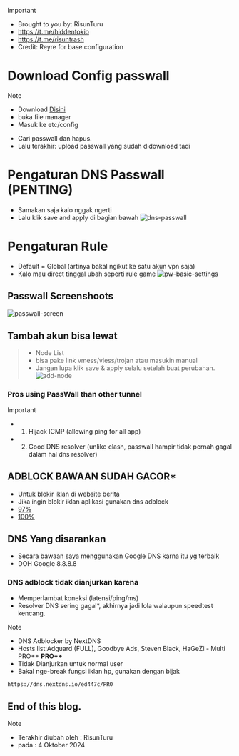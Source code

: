 > [!IMPORTANT]
> - Brought to you by: RisunTuru
> - https://t.me/hiddentokio
> - https://t.me/risuntrash
> - Credit: Reyre for base configuration

# Download Config passwall
> [!NOTE]
> - Download [Disini](https://github.com/risunCode/RISUN_Config_OWRT/releases/download/oktober-update-24/passwall)
> - buka file manager
> - Masuk ke etc/config
- Cari passwall dan hapus.
- Lalu terakhir: upload passwall yang sudah didownload tadi

# Pengaturan DNS Passwall (PENTING)
- Samakan saja kalo nggak ngerti
- Lalu klik save and apply di bagian bawah
![dns-passwall](https://github.com/user-attachments/assets/00c194dd-971c-4419-ba06-4e59ec0a08f5)

# Pengaturan Rule
- Default = Global (artinya bakal ngikut ke satu akun vpn saja)
- Kalo mau direct tinggal ubah seperti rule game
![pw-basic-settings](https://github.com/user-attachments/assets/5be3c5f3-bd79-434e-97fd-7c239117d7ea)

## Passwall Screenshoots
![passwall-screen](https://github.com/user-attachments/assets/58aa369a-b544-4234-80bd-45e86b9979e3)

## Tambah akun bisa lewat
> - Node List
> - bisa pake link vmess/vless/trojan atau masukin manual
> - Jangan lupa klik save & apply selalu setelah buat perubahan.
![add-node](https://github.com/user-attachments/assets/22d4174c-af58-42d7-8278-61a3c849ebaa)

### Pros using PassWall than other tunnel
> [!IMPORTANT]
> - 1. Hijack ICMP (allowing ping for all app)
> - 2. Good DNS resolver (unlike clash, passwall hampir tidak pernah gagal dalam hal dns resolver)

## ADBLOCK BAWAAN SUDAH GACOR* 
- Untuk blokir iklan di website berita
- Jika ingin blokir iklan aplikasi gunakan dns adblock
- [97%](https://d3ward.github.io/toolz/adblock)
- [100%](https://test.adminforge.de/adblock.html)

## DNS Yang disarankan 
- Secara bawaan saya menggunakan Google DNS karna itu yg terbaik
- DOH Google 8.8.8.8

### DNS adblock tidak dianjurkan karena
- Memperlambat koneksi (latensi/ping/ms)
- Resolver DNS sering gagal*, akhirnya jadi lola walaupun speedtest kencang.

> [!NOTE]
> - DNS Adblocker by NextDNS
> - Hosts list:Adguard (FULL), Goodbye Ads, Steven Black, HaGeZi - Multi PRO++ 
**PRO++**
> - Tidak Dianjurkan untuk normal user
> - Bakal nge-break fungsi iklan hp, gunakan dengan bijak
```bash
https://dns.nextdns.io/ed447c/PRO
```

## End of this blog.
> [!NOTE]
> - Terakhir diubah oleh : RisunTuru
> - pada : 4 Oktober 2024
